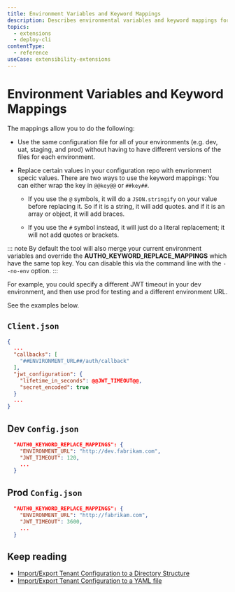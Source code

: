 ```yaml
---
title: Environment Variables and Keyword Mappings
description: Describes environmental variables and keyword mappings for exporting tenant configurations. 
topics:
  - extensions
  - deploy-cli
contentType:
  - reference
useCase: extensibility-extensions
---
```

# Environment Variables and Keyword Mappings

The mappings allow you to do the following:

* Use the same configuration file for all of your environments (e.g. dev, uat, staging, and prod) without having to have different versions of the files for each environment. 

* Replace certain values in your configuration repo with envrionment specic values. There are two ways to use the keyword mappings: You can either wrap the key in `@@key@@` or `##key##`. 

  - If you use the `@` symbols, it will do a `JSON.stringify` on your value before replacing it.  So if it is a string, it will add quotes. and if it is an array or object, it will add braces.  

  - If you use the `#` symbol instead, it will just do a literal replacement; it will not add quotes or brackets.

::: note
By default the tool will also merge your current environment variables and override the **AUTH0_KEYWORD_REPLACE_MAPPINGS** which have the same top key. You can disable this via the command line with the `--no-env` option.
:::

For example, you could specify a different JWT timeout in your dev environment, and then use prod for testing and a different environment URL. 

See the examples below.

## `Client.json`

```json
{
  ...
  "callbacks": [
    "##ENVIRONMENT_URL##/auth/callback"
  ],
  "jwt_configuration": {
    "lifetime_in_seconds": @@JWT_TIMEOUT@@,
    "secret_encoded": true
  }
  ...
}
```

## Dev `Config.json`

```json
  "AUTH0_KEYWORD_REPLACE_MAPPINGS": {
    "ENVIRONMENT_URL": "http://dev.fabrikam.com",
    "JWT_TIMEOUT": 120,
    ...
  }
```

## Prod `Config.json`

```json
  "AUTH0_KEYWORD_REPLACE_MAPPINGS": {
    "ENVIRONMENT_URL": "http://fabrikam.com",
    "JWT_TIMEOUT": 3600,
    ...
  }
```

## Keep reading

* [Import/Export Tenant Configuration to a Directory Structure](/extensions/deploy-cli/guides/import-export-directory-structure)
* [Import/Export Tenant Configuration to a YAML file](/extensions/deploy-cli/guides/import-export-yaml-file)